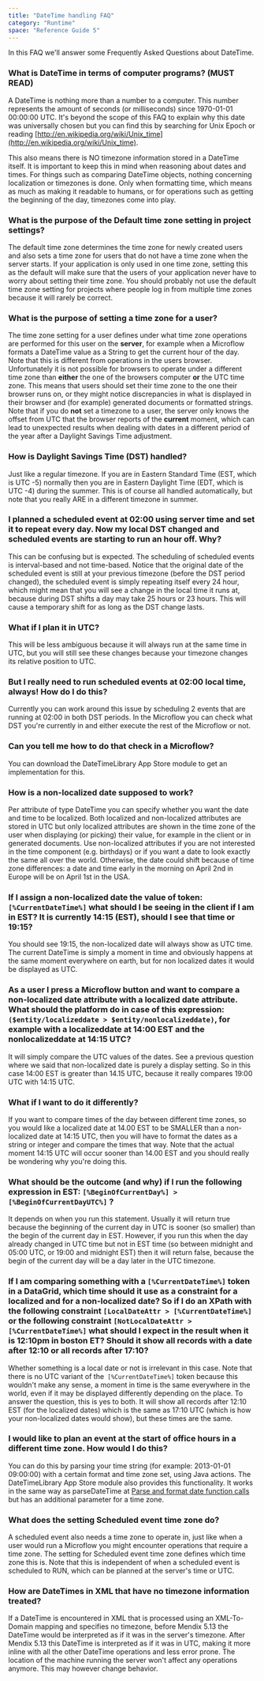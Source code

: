 ```yaml
---
title: "DateTime handling FAQ"
category: "Runtime"
space: "Reference Guide 5"
---
```



In this FAQ we'll answer some Frequently Asked Questions about DateTime.

### What is DateTime in terms of computer programs? (MUST READ)

A DateTime is nothing more than a number to a computer. This number represents the amount of seconds (or milliseconds) since 1970-01-01 00:00:00 UTC. It's beyond the scope of this FAQ to explain why this date was universally chosen but you can find this by searching for Unix Epoch or reading [http://en.wikipedia.org/wiki/Unix_time](http://en.wikipedia.org/wiki/Unix_time).

This also means there is NO timezone information stored in a DateTime itself. It is important to keep this in mind when reasoning about dates and times. For things such as comparing DateTime objects, nothing concerning localization or timezones is done. Only when formatting time, which means as much as making it readable to humans, or for operations such as getting the beginning of the day, timezones come into play.

### What is the purpose of the Default time zone setting in project settings?

The default time zone determines the time zone for newly created users and also sets a time zone for users that do not have a time zone when the server starts. If your application is only used in one time zone, setting this as the default will make sure that the users of your application never have to worry about setting their time zone. You should probably not use the default time zone setting for projects where people log in from multiple time zones because it will rarely be correct.

### What is the purpose of setting a time zone for a user?

The time zone setting for a user defines under what time zone operations are performed for this user on the **server**, for example when a Microflow formats a DateTime value as a String to get the current hour of the day. Note that this is different from operations in the users browser. Unfortunately it is not possible for browsers to operate under a different time zone than **either** the one of the browsers computer **or** the UTC time zone. This means that users should set their time zone to the one their browser runs on, or they might notice discrepancies in what is displayed in their browser and (for example) generated documents or formatted strings. Note that if you do **not** set a timezone to a user, the server only knows the offset from UTC that the browser reports of the **current** moment, which can lead to unexpected results when dealing with dates in a different period of the year after a Daylight Savings Time adjustment.

### How is Daylight Savings Time (DST) handled?

Just like a regular timezone. If you are in Eastern Standard Time (EST, which is UTC -5) normally then you are in Eastern Daylight Time (EDT, which is UTC -4) during the summer. This is of course all handled automatically, but note that you really ARE in a different timezone in summer.

### I planned a scheduled event at 02:00 using server time and set it to repeat every day. Now my local DST changed and scheduled events are starting to run an hour off. Why?

This can be confusing but is expected. The scheduling of scheduled events is interval-based and not time-based. Notice that the original date of the scheduled event is still at your previous timezone (before the DST period changed), the scheduled event is simply repeating itself every 24 hour, which might mean that you will see a change in the local time it runs at, because during DST shifts a day may take 25 hours or 23 hours. This will cause a temporary shift for as long as the DST change lasts.

### What if I plan it in UTC?

This will be less ambiguous because it will always run at the same time in UTC, but you will still see these changes because your timezone changes its relative position to UTC.

### But I really need to run scheduled events at 02:00 local time, always! How do I do this?

Currently you can work around this issue by scheduling 2 events that are running at 02:00 in both DST periods. In the Microflow you can check what DST you're currently in and either execute the rest of the Microflow or not.

### Can you tell me how to do that check in a Microflow?

You can download the DateTimeLibrary App Store module to get an implementation for this.

### How is a non-localized date supposed to work?

Per attribute of type DateTime you can specify whether you want the date and time to be localized. Both localized and non-localized attributes are stored in UTC but only localized attributes are shown in the time zone of the user when displaying (or picking) their value, for example in the client or in generated documents. Use non-localized attributes if you are not interested in the time component (e.g. birthdays) or if you want a date to look exactly the same all over the world. Otherwise, the date could shift because of time zone differences: a date and time early in the morning on April 2nd in Europe will be on April 1st in the USA.

### If I assign a non-localized date the value of token: `[%CurrentDateTime%]` what should I be seeing in the client if I am in EST? It is currently 14:15 (EST), should I see that time or 19:15?

You should see 19:15, the non-localized date will always show as UTC time. The current DateTime is simply a moment in time and obviously happens at the same moment everywhere on earth, but for non localized dates it would be displayed as UTC.

### As a user I press a Microflow button and want to compare a non-localized date attribute with a localized date attribute. What should the platform do in case of this expression: `($entity/localizeddate > $entity/nonlocalizeddate)`, for example with a localizeddate at 14:00 EST and the nonlocalizeddate at 14:15 UTC?

It will simply compare the UTC values of the dates. See a previous question where we said that non-localized date is purely a display setting. So in this case 14:00 EST is greater than 14.15 UTC, because it really compares 19:00 UTC with 14:15 UTC.

### What if I want to do it differently?

If you want to compare times of the day between different time zones, so you would like a localized date at 14.00 EST to be SMALLER than a non-localized date at 14:15 UTC, then you will have to format the dates as a string or integer and compare the times that way. Note that the actual moment 14:15 UTC will occur sooner than 14.00 EST and you should really be wondering why you're doing this.

### What should be the outcome (and why) if I run the following expression in EST: `[%BeginOfCurrentDay%] > [%BeginOfCurrentDayUTC%]` ?

It depends on when you run this statement. Usually it will return true because the beginning of the current day in UTC is sooner (so smaller) than the begin of the current day in EST. However, if you run this when the day already changed in UTC time but not in EST time (so between midnight and 05:00 UTC, or 19:00 and midnight EST) then it will return false, because the begin of the current day will be a day later in the UTC timezone.

### If I am comparing something with a `[%CurrentDateTime%]` token in a DataGrid, which time should it use as a constraint for a localized and for a non-localized date? So if I do an XPath with the following constraint `[LocalDateAttr > [%CurrentDateTime%]` or the following constraint `[NotLocalDateAttr > [%CurrentDateTime%]` what should I expect in the result when it is 12:10pm in boston ET? Should it show all records with a date after 12:10 or all records after 17:10?

Whether something is a local date or not is irrelevant in this case. Note that there is no UTC variant of the`
[%CurrentDateTime%]` token because this wouldn't make any sense, a moment in time is the same everywhere in the world, even if it may be displayed differently depending on the place. To answer the question, this is yes to both. It will show all records after 12:10 EST (for the localized dates) which is the same as 17:10 UTC (which is how your non-localized dates would show), but these times are the same.

### I would like to plan an event at the start of office hours in a different time zone. How would I do this?

You can do this by parsing your time string (for example: 2013-01-01 09:00:00) with a certain format and time zone set, using Java actions. The DateTimeLibrary App Store module also provides this functionality. It works in the same way as parseDateTime at [Parse and format date function calls](/refguide5/parse-and-format-date-function-calls) but has an additional parameter for a time zone.

### What does the setting Scheduled event time zone do?

A scheduled event also needs a time zone to operate in, just like when a user would run a Microflow you might encounter operations that require a time zone. The setting for Scheduled event time zone defines which time zone this is. Note that this is independent of when a scheduled event is scheduled to RUN, which can be planned at the server's time or UTC.

### How are DateTimes in XML that have no timezone information treated?

If a DateTime is encountered in XML that is processed using an XML-To-Domain mapping and specifies no timezone, before Mendix 5.13 the DateTime would be interpreted as if it was in the server's timezone. After Mendix 5.13 this DateTime is interpreted as if it was in UTC, making it more inline with all the other DateTime operations and less error prone. The location of the machine running the server won't affect any operations anymore. This may however change behavior.
